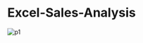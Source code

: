 # Excel-Sales-Analysis

![p1](https://github.com/Harikrishnan-Nair/Excel-Sales-Analysis/assets/95662379/3422228a-ccfb-4efd-a119-a59c598de4f2)

